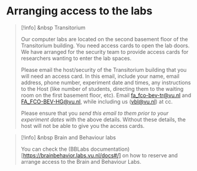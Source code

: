 
# Arranging access to the labs

>[!info] <i class="fa-solid fa-info"></i> &nbsp Transitorium
>
> Our computer labs are located on the second basement floor of the Transitorium building. You need access cards to open the lab doors. We have arranged for the security team to provide access cards for researchers wanting to enter the lab spaces.
>
> Please email the host/security of the Transitorium building that you will need an access card. In this email, include your name, email address, phone number, experiment date and times, any instructions to the Host (like number of students, directing them to the waiting room on the first basement floor, etc). Email [fa_fco-bev-tr@vu.nl](mailto:fa_fco-bev-tr@vu.nl) and [FA_FCO-BEV-HG@vu.nl](FA_FCO-BEV-HG@vu.nl), while including us ([vbl@vu.nl](mailto:vbl@vu.nl)) at cc. 
> 
> Please ensure that you *send this email to them prior to your experiment dates* with the above details. Without these details, the host will not be able to give you the access cards.


>[!info] <i class="fa-solid fa-info"></i> &nbsp Brain and Behaviour labs
>
> You can check the (BBLabs documentation)[https://brainbehavior.labs.vu.nl/docs#/] on how to reserve and arrange access to the Brain and Behaviour Labs.

